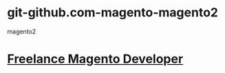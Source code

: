 # git-github.com-magento-magento2
magento2
# [Freelance Magento Developer](https://www.phpfreelanceprogrammer.com/magento-programmer.html)
